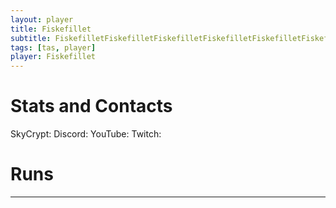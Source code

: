 ```yaml
---
layout: player
title: Fiskefillet
subtitle: FiskefilletFiskefilletFiskefilletFiskefilletFiskefilletFiskefillet
tags: [tas, player]
player: Fiskefillet
---
```


# Stats and Contacts
SkyCrypt: 
Discord:
YouTube:
Twitch: 

# Runs
---
